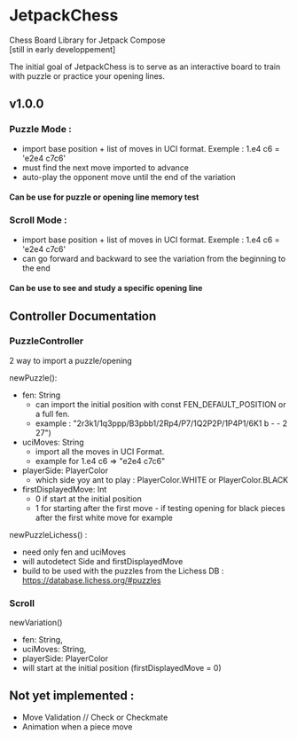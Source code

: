 # JetpackChess
Chess Board Library for Jetpack Compose \
[still in early developpement]


The initial goal of JetpackChess is to serve as an interactive board to train with puzzle or practice your opening lines.

## v1.0.0

### Puzzle Mode :
- import base position + list of moves in UCI format. Exemple : 1.e4 c6 = 'e2e4 c7c6'
- must find the next move imported to advance
- auto-play the opponent move until the end of the variation

#### Can be use for puzzle or opening line memory test

### Scroll Mode :
- import base position + list of moves in UCI format. Exemple : 1.e4 c6 = 'e2e4 c7c6'
- can go forward and backward to see the variation from the beginning to the end

#### Can be use to see and study a specific opening line


## Controller Documentation 

### PuzzleController

2 way to import a puzzle/opening

newPuzzle(): 
- fen: String 
  - can import the initial position with const FEN_DEFAULT_POSITION or a full fen. 
  - example : "2r3k1/1q3ppp/B3pbb1/2Rp4/P7/1Q2P2P/1P4P1/6K1 b - - 2 27")
- uciMoves: String 
  - import all the moves in UCI Format. 
  - example for 1.e4 c6 => "e2e4 c7c6"
- playerSide: PlayerColor
  - which side yoy ant to play : PlayerColor.WHITE or PlayerColor.BLACK
- firstDisplayedMove: Int 
  - 0 if start at the initial position
  - 1 for starting after the first move - if testing opening for black pieces after the first white move for example

newPuzzleLichess() :
- need only fen and uciMoves
- will autodetect Side and firstDisplayedMove
- build to be used with the puzzles from the Lichess DB : https://database.lichess.org/#puzzles



### Scroll

newVariation()
- fen: String,
- uciMoves: String,
- playerSide: PlayerColor
- will start at the initial position (firstDisplayedMove = 0)





## Not yet implemented :
- Move Validation // Check or Checkmate 
- Animation when a piece move